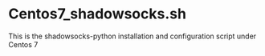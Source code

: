 # Centos7_shadowsocks.sh
This is the shadowsocks-python installation and configuration script under Centos 7
